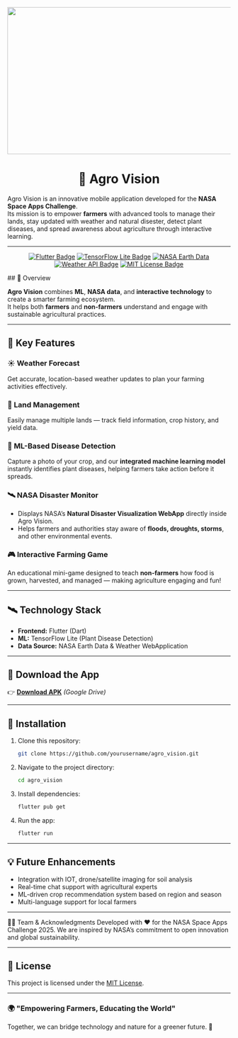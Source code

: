 <p align="center">
  <img width="1200" height="332" alt="agro vision banner" src="https://github.com/user-attachments/assets/23e19b59-7ff1-4fa9-ae0e-9049fe067daa" />
</p>


<h1 align="center">🌾 Agro Vision</h1>

Agro Vision is an innovative mobile application developed for the **NASA Space Apps Challenge**.  
Its mission is to empower **farmers** with advanced tools to manage their lands, stay updated with weather and natural disester, detect plant diseases, and spread awareness about agriculture through interactive learning.

---
<p align="center">
  <a href="https://flutter.dev"><img src="https://img.shields.io/badge/Flutter-blue?logo=flutter&logoColor=white" alt="Flutter Badge"></a>
  <a href="https://www.tensorflow.org/lite"><img src="https://img.shields.io/badge/TensorFlow_Lite-orange?logo=tensorflow&logoColor=white" alt="TensorFlow Lite Badge"></a>
  <a href="[https://api.nasa.gov/](https://worldview.earthdata.nasa.gov/?v=79.8705812728592,17.22301053631515,102.86624345799126,27.609777423743026&z=4&ics=true&ici=5&icd=30&e=EONET_15683,2025-10-03&efs=true&efa=false&efd=2025-06-06,2025-10-04&efc=dustHaze,manmade,seaLakeIce,severeStorms,snow,volcanoes,waterColor,floods,wildfires&l=Reference_Labels_15m,Reference_Features_15m,Coastlines_15m(hidden),IMERG_Precipitation_Rate_30min,IMERG_Precipitation_Rate(hidden),VIIRS_NOAA20_DayNightBand_At_Sensor_Radiance(hidden),VIIRS_NOAA20_DayNightBand_AtSensor_M15(hidden),VIIRS_SNPP_DayNightBand_At_Sensor_Radiance(hidden),VIIRS_SNPP_DayNightBand_AtSensor_M15(hidden),MODIS_Combined_Flood_3-Day(hidden,disabled=3),MODIS_Combined_Flood_2-Day(hidden,disabled=3),VIIRS_NOAA21_CorrectedReflectance_TrueColor,BlueMarble_NextGeneration(hidden),VIIRS_NOAA20_CorrectedReflectance_TrueColor(hidden),VIIRS_SNPP_CorrectedReflectance_TrueColor(hidden),MODIS_Aqua_CorrectedReflectance_TrueColor(hidden),MODIS_Terra_CorrectedReflectance_TrueColor&lg=true&t=2025-10-03-T00%3A00%3A00Z)"><img src="https://img.shields.io/badge/NASA_Earth_Data-black?logo=nasa&logoColor=white" alt="NASA Earth Data"></a>
  <a href="https://openweathermap.org/api"><img src="https://img.shields.io/badge/OpenWeatherMap_API-0082C9?logo=openweathermap&logoColor=white" alt="Weather API Badge"></a>
  <a href="#"><img src="https://img.shields.io/badge/License-MIT-green.svg" alt="MIT License Badge"></a>
</p>
## 🚀 Overview

**Agro Vision** combines **ML**, **NASA data**, and **interactive technology** to create a smarter farming ecosystem.  
It helps both **farmers** and **non-farmers** understand and engage with sustainable agricultural practices.

---

## 🌱 Key Features

### ☀️ Weather Forecast
Get accurate, location-based weather updates to plan your farming activities effectively.

### 🧭 Land Management
Easily manage multiple lands — track field information, crop history, and yield data.

### 🧠 ML-Based Disease Detection
Capture a photo of your crop, and our **integrated machine learning model** instantly identifies plant diseases, helping farmers take action before it spreads.

### 🛰️ NASA Disaster Monitor
- Displays NASA’s **Natural Disaster Visualization WebApp** directly inside Agro Vision.  
- Helps farmers and authorities stay aware of **floods, droughts, storms**, and other environmental events.

### 🎮 Interactive Farming Game
An educational mini-game designed to teach **non-farmers** how food is grown, harvested, and managed — making agriculture engaging and fun!

---

## 🛰️ Technology Stack

- **Frontend:** Flutter (Dart)
- **ML:** TensorFlow Lite (Plant Disease Detection)
- **Data Source:** NASA Earth Data & Weather WebApplication

---

## 📱 Download the App

👉 [**Download APK**](https://drive.google.com/file/d/1eNHPhPUbovZCFJGgr1eTC7r1ZpKb1S3W/view?usp=sharing) *(Google Drive)*

---

## 🧩 Installation

1. Clone this repository:
   ```bash
   git clone https://github.com/yourusername/agro_vision.git
2. Navigate to the project directory:
   ```bash
   cd agro_vision
3. Install dependencies:
   ```bash
   flutter pub get
4. Run the app:
   ```bash
   flutter run
   
---

## 💡 Future Enhancements
- Integration with IOT, drone/satellite imaging for soil analysis
- Real-time chat support with agricultural experts
- ML-driven crop recommendation system based on region and season
- Multi-language support for local farmers
  
---

👩‍🚀 Team & Acknowledgments
Developed with ❤️ for the NASA Space Apps Challenge 2025.
We are inspired by NASA’s commitment to open innovation and global sustainability.

---

## 📜 License
This project is licensed under the [MIT License](LICENSE).

---

### 🌍 "Empowering Farmers, Educating the World"  
Together, we can bridge technology and nature for a greener future. 🌱

